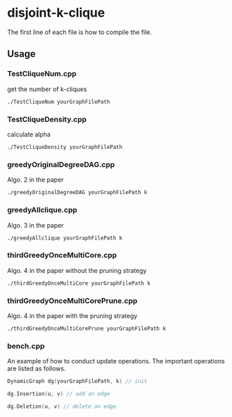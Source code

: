 # disjoint-k-clique

The first line of each file is how to compile the file.

## Usage
### TestCliqueNum.cpp
get the number of k-cliques
```
./TestCliqueNum yourGraphFilePath
```

### TestCliqueDensity.cpp
calculate alpha
```
./TestCliqueDensity yourGraphFilePath
```

### greedyOriginalDegreeDAG.cpp
Algo. 2 in the paper
```
./greedyOriginalDegreeDAG yourGraphFilePath k
```

### greedyAllclique.cpp
Algo. 3 in the paper
```
./greedyAllclique yourGraphFilePath k
```

### thirdGreedyOnceMultiCore.cpp
Algo. 4 in the paper without the pruning strategy
```
./thirdGreedyOnceMultiCore yourGraphFilePath k
```

### thirdGreedyOnceMultiCorePrune.cpp
Algo. 4 in the paper with the pruning strategy
```
./thirdGreedyOnceMultiCorePrune yourGraphFilePath k
```

### bench.cpp
An example of how to conduct update operations. The important operations are listed as follows.
```c++
DynamicGraph dg(yourGraphFilePath, k) // init

dg.Insertion(u, v) // add an edge

dg.Deletion(u, v) // delete an edge
```